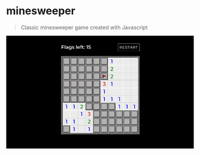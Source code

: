 # minesweeper

> Classic minesweeper game created with Javascript
> 
![minesweeper](https://github.com/TwoTurtles/minesweeper/blob/main/screenshot-minesweeper.png)
